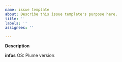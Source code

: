 ```yaml
---
name: issue template
about: Describe this issue template's purpose here.
title: ''
labels: ''
assignees: ''

---
```


**Description**


**infos**
OS:
Plume version:
